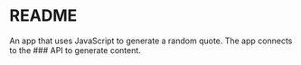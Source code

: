 # README #

An app that uses JavaScript to generate a random quote. The app connects to the ### API to generate content. 
